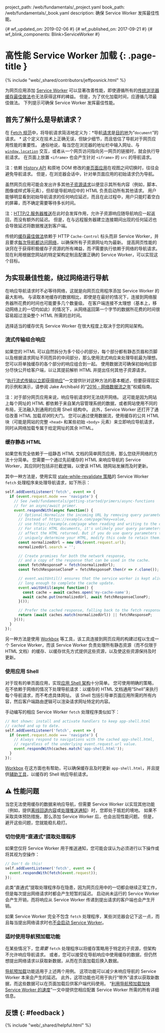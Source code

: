 project_path: /web/fundamentals/_project.yaml book_path: /web/fundamentals/_book.yaml description: 确保 Service Worker 发挥最佳性能。

{# wf_updated_on: 2019-02-06 #} {# wf_published_on: 2017-09-21 #} {# wf_blink_components: Blink>ServiceWorker #}

# 高性能 Service Worker 加载 {: .page-title }

{% include "web/_shared/contributors/jeffposnick.html" %}

为网页应用添加 [Service Worker](/web/fundamentals/getting-started/primers/service-workers) 可以显著改善性能，即使遵循所有的[传统浏览器缓存最佳做法](/web/fundamentals/performance/optimizing-content-efficiency/http-caching)也无法获得这样的裨益。 但是，为了优化加载时间，应遵循几项最佳做法。 下列提示可确保 Service Worker 发挥最佳性能。

## 首先了解什么是导航请求？

在 [Fetch 规范](https://fetch.spec.whatwg.org/#navigation-request)中，将导航请求简洁地定义为：*导航[请求](https://fetch.spec.whatwg.org/#concept-request)是[目的地](https://fetch.spec.whatwg.org/#concept-request-destination)为“`document`”的请求。 * 这个定义在技术上正确无误，但缺少细节，而且低估了导航对于网页应用性能的重要性。 通俗地说，每当您在浏览器的地址栏中输入网址、与
<code><a href="https://developer.mozilla.org/en-US/docs/Web/API/Window/location">window.location</a></code> 交互，或者从一个网页访问指向另一网页的链接时，就会执行导航请求。 在页面上放置 `<iframe>` 也会产生针对 `<iframe>` 的 `src` 的导航请求。

注：依赖 [History API](https://developer.mozilla.org/en-US/docs/Web/API/History_API) 和原地 DOM 修改的[单页面应用](https://en.wikipedia.org/wiki/Single-page_application)在视图之间切换时，往往会避免导航请求。 但是，在浏览器会话中，针对单页面应用的初始请求仍为导航。

虽然网页应用可能会发出许多其他[子资源请求](https://fetch.spec.whatwg.org/#subresource-request)以便显示其所有内容（例如，脚本、图像或样式等元素），但却是导航响应中的 HTML 负责启动所有其他请求。 用户能够明显看到初始导航请求的任何响应延迟，而且在此过程中，用户只能盯着空白的屏幕，而不确定需要等待多长时间。

注：[HTTP/2 服务器推送](/web/fundamentals/performance/http2/#server_push)在此时会发挥作用，允许子资源响应随导航响应一起返回，而没有额外的延迟。 但是，在与远程服务器建立连接期间出现的任何延迟也会导致延迟将数据推送到客户端。

传统的[缓存最佳做法](/web/fundamentals/performance/optimizing-content-efficiency/http-caching#top_of_page)依赖于 HTTP `Cache-Control` 标头而非 Service Worker，并且要求[每次导航都访问网络](/web/fundamentals/performance/optimizing-content-efficiency/http-caching#invalidating_and_updating_cached_responses)，以确保所有子资源网址均为最新。 提高网页性能的诀窍在于获得积极缓存子资源的所有裨益，而*不*需要执行依赖于网络的导航请求。 现在利用根据您网站的特定架构定制且配置正确的 Service Worker，可以实现这个目标。

## 为实现最佳性能，绕过网络进行导航

在响应导航请求时不必等待网络，这就是向网页应用程序添加 Service Worker 的最大影响。 与读取本地缓存的数据相比，即使是在最好的情况下，连接到网络服务器所花费的时间也可能要多几个数量级。 在客户端连接不太理想（基本上，移动网络上的一切均如此）的情况下，从网络返回第一个字节的数据所花费的时间很容易超过渲染整个 HTML 所需的总时间。

选择适当的缓存优先 Service Worker 在很大程度上取决于您的网站架构。

### 流式传输组合响应

如果您的 HTML 可以自然拆分为多个较小的部分，每个部分都有静态页眉和页脚以及根据请求网址不同而异的中间部分，那么使用流式响应来处理导航最为理想。 您可以将单独缓存的各个部分的响应组合到一起。 使用数据流可确保初始响应部分尽快公开给客户端，以让其提前解析 HTML 并提出任何其他子资源请求。

“[执行流式传输以立即获得响应](/web/updates/2016/06/sw-readablestreams)”一文提供针对这种方法的基本概述，但要获得现实的示例和演示，请参阅 Jake Archibald 的“[2016 - 网络数据流之年](https://jakearchibald.com/2016/streams-ftw/)”权威指南。

注：对于部分网页应用来说，响应导航请求时无法绕开网络。 这可能是因为网站上每个网址的 HTML 都依赖于来自某内容管理系统的数据，或者网站使用不同的布局，无法融入到通用的应用 Shell 结构中。 此外，Service Worker 还打开了通往改善 HTML 加载*现状*的大门。 您可以通过使用数据流，使用缓存的公共 HTML 块（可能是网站的完整 `<head>` 和某些初始 `<body>` 元素）来立即响应导航请求，同时从网络加载专属于给定网址的其余 HTML。

### 缓存静态 HTML

如果您有完全依赖于一组静态 HTML 文档的简单网页应用，那么您绕开网络的方法十分简单。 您需要一个通过先前缓存的 HTML 来响应导航的 Service Worker，其应同时包括非拦截逻辑，以使该 HTML 随网站发展而及时更新。

其中一种方法是，使用实现 [stale-while-revalidate 策略](/web/fundamentals/instant-and-offline/offline-cookbook/#stale-while-revalidate)的 Service Worker `fetch` 处理程序来处理导航请求，如下所示：

```js
self.addEventListener('fetch', event => {
  if (event.request.mode === 'navigate') {
    // See /web/fundamentals/getting-started/primers/async-functions
    // for an async/await primer.
    event.respondWith(async function() {
      // Optional:Normalize the incoming URL by removing query parameters.
      // Instead of https://example.com/page?key=value,
      // use https://example.com/page when reading and writing to the cache.
      // For static HTML documents, it's unlikely your query parameters will
      // affect the HTML returned. But if you do use query parameters that
      // uniquely determine your HTML, modify this code to retain them.
      const normalizedUrl = new URL(event.request.url);
      normalizedUrl.search = '';

      // Create promises for both the network response,
      // and a copy of the response that can be used in the cache.
      const fetchResponseP = fetch(normalizedUrl);
      const fetchResponseCloneP = fetchResponseP.then(r => r.clone());

      // event.waitUntil() ensures that the service worker is kept alive
      // long enough to complete the cache update.
      event.waitUntil(async function() {
        const cache = await caches.open('my-cache-name');
        await cache.put(normalizedUrl, await fetchResponseCloneP);
      }());

      // Prefer the cached response, falling back to the fetch response.
      return (await caches.match(normalizedUrl)) || fetchResponseP;
    }());
  }
});
```

另一种方法是使用 [Workbox](https://workboxjs.org/) 等工具，该工具连接到网页应用的构建过程以生成一个 Service Worker，而该 Service Worker 负责处理所有静态资源（而不仅限于 HTML 文档）的缓存、以缓存优先方式提供这些资源，以及使这些资源保持及时更新。

### 使用应用 Shell

对于现有的单页面应用，实现[应用 Shell 架构](/web/fundamentals/architecture/app-shell)十分简单。 您可使用明确的策略，在不依赖于网络的情况下处理导航请求：以缓存的 HTML 文档通用“Shell”来执行每个导航请求，而不考虑具体网址。 该 Shell 包括引导单页面应用所需的所有内容，然后客户端路由逻辑可以渲染请求网址特定的内容。

手动编写的相应 Service Worker `fetch` 处理程序类似如下：

```js
// Not shown: install and activate handlers to keep app-shell.html
// cached and up to date.
self.addEventListener('fetch', event => {
  if (event.request.mode === 'navigate') {
    // Always respond to navigations with the cached app-shell.html,
    // regardless of the underlying event.request.url value.
    event.respondWith(caches.match('app-shell.html'));
  }
});
```

[Workbox](https://workboxjs.org/) 在这方面也有帮助，可以确保缓存且及时更新 `app-shell.html`，并且提供[辅助工具](https://workboxjs.org/reference-docs/latest/module-workbox-sw.Router.html#registerNavigationRoute)，以缓存的 Shell 响应导航请求。

## ⚠️ 性能问题

当您无法使用缓存的数据来响应导航，但需要 Service Worker 以实现其他功能（例如，提供[离线回退内容](/web/fundamentals/instant-and-offline/offline-cookbook/#generic-fallback)或[处理推送通知](/web/fundamentals/getting-started/codelabs/push-notifications/)）时，您即处于尴尬的境地。 如果不采取具体预防措施，那么添加 Service Worker 后，也会出现性能问题。 但是，避开这些问题，您就能稳扎稳打。

### 切勿使用“直通式”提取处理程序

如果您仅将 Service Worker 用于推送通知，您可能会误认为必须进行以下操作或将其视为空操作：

```js
// Don't do this!
self.addEventListener('fetch', event => {
  event.respondWith(fetch(event.request));
});
```

此类“直通式”提取处理程序存在隐患，因为网页应用中的一切都会继续正常工作，但是每次提出网络请求时都会产生短暂的延迟。 启动尚未运行的 Service Worker 会产生开销，而将响应从 Service Worker 传递到提出请求的客户端也会产生开销。

如果 Service Worker 完全不包含 `fetch` 处理程序，某些浏览器会记下这一点，而且每当提出网络请求时也[不会启动 Service Worker](https://github.com/w3c/ServiceWorker/issues/718)。

### 适时使用导航预加载功能

在某些情况下，您*需要* `fetch` 处理程序以将缓存策略用于特定的子资源，但架构不允许响应导航请求。 或者，您可以接受在导航响应中使用缓存的数据，但仍然想提出网络请求以获取新数据，从而在页面加载后换入数据。

[导航预加载](https://developer.mozilla.org/en-US/docs/Web/API/NavigationPreloadManager)功能适用于上述两个用例。 这项功能可以减少未响应导航的 Service Worker 本来会产生的延迟。 此外，这项功能也可用于执行“带外”请求以获取新数据，而这些数据可以在页面加载后供客户端代码使用。 “[利用导航预加载加快 Service Worker 的速度](/web/updates/2017/02/navigation-preload)”一文中提供您相应配置 Service Worker 所需的所有详细信息。

## 反馈 {: #feedback }

{% include "web/_shared/helpful.html" %}